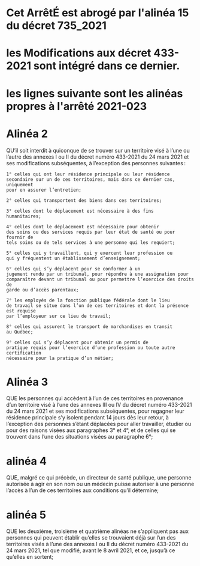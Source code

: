 # Cet ArrêtÉ est abrogé par l'alinéa 15 du décret 735_2021






























# les Modifications aux décret 433-2021 sont intégré dans ce dernier.

# les lignes suivante sont les alinéas propres à l'arrêté 2021-023

# Alinéa 2

QU’il soit interdit à quiconque de se trouver sur un territoire
visé à l’une ou l’autre des annexes I ou II du décret numéro 433-2021 du
24 mars 2021 et ses modifications subséquentes, à l’exception des
personnes suivantes :

    1° celles qui ont leur résidence principale ou leur résidence
    secondaire sur un de ces territoires, mais dans ce dernier cas, uniquement
    pour en assurer l’entretien;

    2° celles qui transportent des biens dans ces territoires;

    3° celles dont le déplacement est nécessaire à des fins
    humanitaires;

    4° celles dont le déplacement est nécessaire pour obtenir
    des soins ou des services requis par leur état de santé ou pour fournir de
    tels soins ou de tels services à une personne qui les requiert;

    5° celles qui y travaillent, qui y exercent leur profession ou
    qui y fréquentent un établissement d’enseignement;

    6° celles qui s’y déplacent pour se conformer à un
    jugement rendu par un tribunal, pour répondre à une assignation pour
    comparaître devant un tribunal ou pour permettre l’exercice des droits de
    garde ou d’accès parentaux;

    7° les employés de la fonction publique fédérale dont le lieu
    de travail se situe dans l’un de ces territoires et dont la présence est requise
    par l’employeur sur ce lieu de travail;

    8° celles qui assurent le transport de marchandises en transit
    au Québec;

    9° celles qui s’y déplacent pour obtenir un permis de
    pratique requis pour l’exercice d’une profession ou toute autre certification
    nécessaire pour la pratique d’un métier;

# Alinéa 3

QUE les personnes qui accèdent à l’un de ces territoires en
provenance d’un territoire visé à l’une des annexes III ou IV du décret
numéro 433-2021 du 24 mars 2021 et ses modifications subséquentes,
pour regagner leur résidence principale s’y isolent pendant 14 jours dès leur
retour, à l’exception des personnes s’étant déplacées pour aller travailler, étudier ou
pour des raisons visées aux paragraphes 3° et 4°, et de celles qui se
trouvent dans l’une des situations visées au paragraphe 6°;

# alinéa 4

QUE, malgré ce qui précède, un directeur de santé publique,
une personne autorisée à agir en son nom ou un médecin puisse autoriser
à une personne l’accès à l’un de ces territoires aux conditions qu’il
détermine;

# alinéa 5

QUE les deuxième, troisième et quatrième alinéas ne
s’appliquent pas aux personnes qui peuvent établir qu’elles se trouvaient
déjà sur l’un des territoires visés à l’une des annexes I ou II du décret
numéro 433-2021 du 24 mars 2021, tel que modifié, avant le 8 avril 2021, et
ce, jusqu’à ce qu’elles en sortent;
